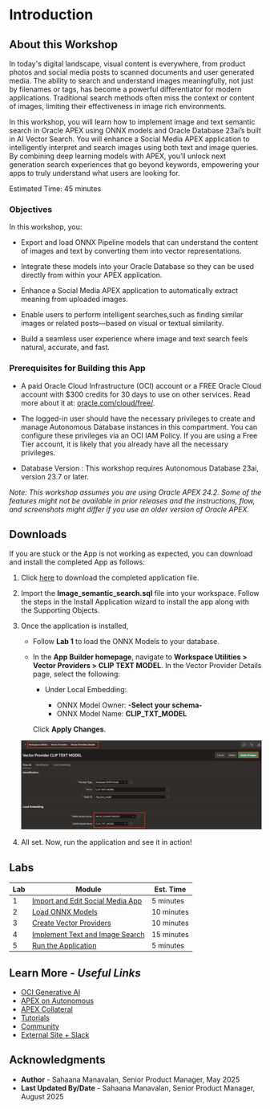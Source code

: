 # Introduction

## About this Workshop

In today's digital landscape, visual content is everywhere, from product photos and social media posts to scanned documents and user generated media. The ability to search and understand images meaningfully, not just by filenames or tags, has become a powerful differentiator for modern applications. Traditional search methods often miss the context or content of images, limiting their effectiveness in image rich environments.

In this workshop, you will learn how to implement image and text semantic search in Oracle APEX using ONNX models and Oracle Database 23ai’s built in AI Vector Search. You will enhance a Social Media APEX application to intelligently interpret and search images using both text and image queries. By combining deep learning models with APEX, you’ll unlock next generation search experiences that go beyond keywords, empowering your apps to truly understand what users are looking for.

Estimated Time: 45 minutes

### Objectives

In this workshop, you:

- Export and load ONNX Pipeline models that can understand the content of images and text by converting them into vector representations.

- Integrate these models into your Oracle Database so they can be used directly from within your APEX application.

- Enhance a Social Media APEX application to automatically extract meaning from uploaded images.

- Enable users to perform intelligent searches,such as finding similar images or related posts—based on visual or textual similarity.

- Build a seamless user experience where image and text search feels natural, accurate, and fast.

### Prerequisites for Building this App

- A paid Oracle Cloud Infrastructure (OCI) account or a FREE Oracle Cloud account with $300 credits for 30 days to use on other services. Read more about it at: [oracle.com/cloud/free/](https://www.oracle.com/cloud/free/).

- The logged-in user should have the necessary privileges to create and manage Autonomous Database instances in this compartment. You can configure these privileges via an OCI IAM Policy. If you are using a Free Tier account, it is likely that you already have all the necessary privileges.

- Database Version : This workshop requires Autonomous Database 23ai, version 23.7 or later.

*Note: This workshop assumes you are using Oracle APEX 24.2. Some of the features might not be available in prior releases and the instructions, flow, and screenshots might differ if you use an older version of Oracle APEX.*

## Downloads

If you are stuck or the App is not working as expected, you can download and install the completed App as follows:

1. Click [here](https://c4u04.objectstorage.us-ashburn-1.oci.customer-oci.com/p/EcTjWk2IuZPZeNnD_fYMcgUhdNDIDA6rt9gaFj_WZMiL7VvxPBNMY60837hu5hga/n/c4u04/b/livelabsfiles/o/image_semantic_search.sql) to download the completed application file.

2. Import the **Image\_semantic\_search.sql** file into your workspace. Follow the steps in the Install Application wizard to install the app along with the Supporting Objects.

3. Once the application is installed,
    - Follow **Lab 1** to load the ONNX Models to your database.

    - In the **App Builder homepage**, navigate to **Workspace Utilities > Vector Providers > CLIP TEXT MODEL**. In the Vector Provider Details page, select the following:

        - Under Local Embedding:

            - ONNX Model Owner: **-Select your schema-**
            - ONNX Model Name: **CLIP\_TXT\_MODEL**

        Click **Apply Changes**.

    ![Correct ONNX Model Owner Page item](images/vector_providers.png " ")

4. All set. Now, run the application and see it in action!

## Labs

| Lab |  Module | Est. Time |
| --- | --- | --- |
| 1 | [Import and Edit Social Media App](?lab=1-import-app) | 5 minutes |
| 2 | [Load ONNX Models](?lab=2-load-model) | 10 minutes |
| 3 | [Create Vector Providers](?lab=3-create-vector-providers) | 10 minutes |
| 4 | [Implement Text and Image Search](?lab=4-edit-application) | 15 minutes |
| 5 | [Run the Application](?lab=5-run-app) | 5 minutes |

## Learn More - *Useful Links*

- [OCI Generative AI](https://www.oracle.com/artificial-intelligence/generative-ai/large-language-models/)
- [APEX on Autonomous](https://apex.oracle.com/autonomous)
- [APEX Collateral](https://www.oracle.com/database/technologies/appdev/apex/collateral.html)
- [Tutorials](https://apex.oracle.com/en/learn/tutorials)
- [Community](https://apex.oracle.com/community)
- [External Site + Slack](http://apex.world)

## Acknowledgments

- **Author** - Sahaana Manavalan, Senior Product Manager, May 2025
- **Last Updated By/Date** - Sahaana Manavalan, Senior Product Manager, August 2025
